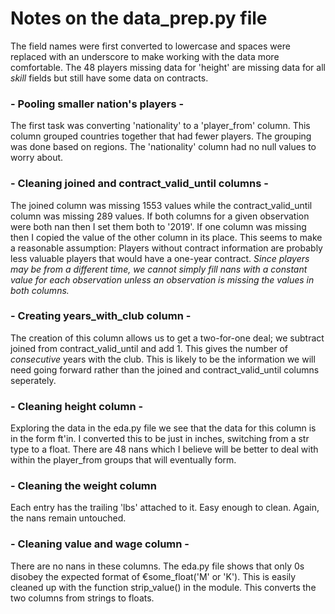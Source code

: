# Notes on the data_prep.py file

The field names were first converted to lowercase and spaces were replaced with an underscore to make working with the data more comfortable. The 48 players missing data for 'height' are missing data for all *skill* fields but still have some data on contracts.


### - Pooling smaller nation's players -
The first task was converting 'nationality' to a 'player_from' column. This column grouped countries together that had fewer players. The grouping was done based on regions. The 'nationality' column had no null values to worry about.

### - Cleaning joined and contract_valid_until columns -
The joined column was missing 1553 values while the contract_valid_until column was missing 289 values. If both columns for a given observation were both nan then I set them both to '2019'. If one column was missing then I copied the value of the other column in its place. This seems to make a reasonable assumption: Players without contract information are probably less valuable players that would have a one-year contract. *Since players may be from a different time, we cannot simply fill nans with a constant value for each observation unless an observation is missing the values in both columns.*

### - Creating years_with_club column -
The creation of this column allows us to get a two-for-one deal; we subtract joined from contract_valid_until and add 1. This gives the number of *consecutive* years with the club. This is likely to be the information we will need going forward rather than the joined and contract_valid_until columns seperately.

### - Cleaning height column - 
Exploring the data in the eda.py file we see that the data for this column is in the form ft'in. I converted this to be just in inches, switching from a str type to a float. There are 48 nans which I believe will be better to deal with within the player_from groups that will eventually form. 

### - Cleaning the weight column
Each entry has the trailing 'lbs' attached to it. Easy enough to clean. Again, the nans remain untouched.

### - Cleaning value and wage column -
There are no nans in these columns. The eda.py file shows that only 0s disobey the expected format of €some_float('M' or 'K'). This is easily cleaned up with the function strip_value() in the module. This converts the two columns from strings to floats.